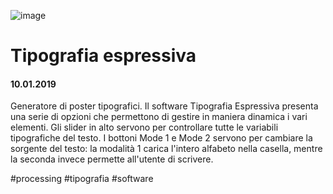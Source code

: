 ![image](https://github.com/KeremTurkyilmaz/TypeMismatchSketches/blob/master/Tipografia%20Espressiva/image/TipografiaEspressiva.jpg)

# Tipografia espressiva

#### 10.01.2019

Generatore di poster tipografici. Il software Tipografia Espressiva presenta una serie di opzioni che permettono di gestire in maniera dinamica i vari elementi. Gli slider in alto servono per controllare tutte le variabili tipografiche del testo. I bottoni Mode 1 e Mode 2 servono per cambiare la sorgente del testo: la modalità 1 carica l'intero alfabeto nella casella, mentre la seconda invece permette all'utente di scrivere.

\#processing \#tipografia \#software
